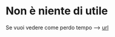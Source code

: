 # Non è niente di utile

Se vuoi vedere come perdo tempo --> [url](https://gioarmscodes.github.io/iloveRobots/)


